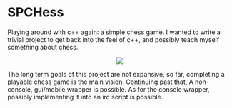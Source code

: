 # SPCHess
Playing around with c++ again: a simple chess game.
I wanted to write a trivial project to get back into the feel of c++, and possibly teach myself something about chess.
<div style="text-align:center">
<img src ="https://cloud.githubusercontent.com/assets/12375983/15461222/fec0cafa-206d-11e6-92f3-708b9c5e2fa0.png" /></div>

The long term goals of this project are not expansive, so far, completing a playable chess game is the main vision.
Continuing past that,
		A non-console, gui/mobile wrapper is possible.
		As for the console wrapper, possibly implementing it into an irc script is possible.
